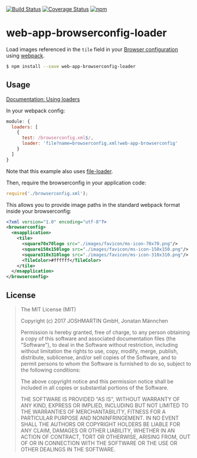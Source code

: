 [![Build Status](https://img.shields.io/travis/jshmrtn/web-app-browserconfig-loader/master.svg?style=flat-square)](http://travis-ci.org/jshmrtn/web-app-browserconfig-loader) [![Coverage Status](https://img.shields.io/coveralls/jshmrtn/web-app-browserconfig-loader/master.svg?style=flat-square)](https://coveralls.io/r/jshmrtn/web-app-browserconfig-loader) [![npm](https://img.shields.io/npm/v/web-app-browserconfig-loader.svg?style=flat-square)](https://www.npmjs.com/package/web-app-browserconfig-loader)

# web-app-browserconfig-loader

Load images referenced in the `tile` field in your [Browser configuration](https://msdn.microsoft.com/en-us/library/dn320426(v=vs.85).aspx) using [webpack](https://github.com/webpack/webpack).

```bash
$ npm install --save web-app-browserconfig-loader
```

## Usage

[Documentation: Using loaders](http://webpack.github.io/docs/using-loaders.html)

In your webpack config:

```js
module: {
  loaders: [
    {
      test: /browserconfig.xml$/,
      loader: 'file?name=browserconfig.xml!web-app-browserconfig'
    }
  ]
}
```

Note that this example also uses [file-loader](https://github.com/webpack/file-loader).

Then, require the browserconfig in your application code:

```js
require('./browserconfig.xml');
```

This allows you to provide image paths in the standard webpack format inside your browserconfig:

```xml
<?xml version="1.0" encoding="utf-8"?>
<browserconfig>
  <msapplication>
    <tile>
      <square70x70logo src="./images/favicon/ms-icon-70x70.png"/>
      <square150x150logo src="./images/favicon/ms-icon-150x150.png"/>
      <square310x310logo src="./images/favicon/ms-icon-310x310.png"/>
      <TileColor>#ffffff</TileColor>
    </tile>
  </msapplication>
</browserconfig>

```

## License

> The MIT License (MIT)
>
> Copyright (c) 2017 JOSHMARTIN GmbH, Jonatan Männchen
>
> Permission is hereby granted, free of charge, to any person obtaining a copy
> of this software and associated documentation files (the "Software"), to deal
> in the Software without restriction, including without limitation the rights
> to use, copy, modify, merge, publish, distribute, sublicense, and/or sell
> copies of the Software, and to permit persons to whom the Software is
> furnished to do so, subject to the following conditions:
>
> The above copyright notice and this permission notice shall be included in all
> copies or substantial portions of the Software.
>
> THE SOFTWARE IS PROVIDED "AS IS", WITHOUT WARRANTY OF ANY KIND, EXPRESS OR
> IMPLIED, INCLUDING BUT NOT LIMITED TO THE WARRANTIES OF MERCHANTABILITY,
> FITNESS FOR A PARTICULAR PURPOSE AND NONINFRINGEMENT. IN NO EVENT SHALL THE
> AUTHORS OR COPYRIGHT HOLDERS BE LIABLE FOR ANY CLAIM, DAMAGES OR OTHER
> LIABILITY, WHETHER IN AN ACTION OF CONTRACT, TORT OR OTHERWISE, ARISING FROM,
> OUT OF OR IN CONNECTION WITH THE SOFTWARE OR THE USE OR OTHER DEALINGS IN THE
> SOFTWARE.
